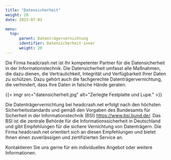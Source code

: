 ```yaml
---
title: "Datensicherheit"
weight: 20
date: 2023-07-01

menu:
  top:
      parent: Datenträgervernichtung
      identifier: Datensicherheit-inner
      weight: 20
---
```


Die Firma headcrash.net ist Ihr kompetenter Partner für die Datensicherheit in der Informationstechnik. Die Datensicherheit umfasst alle Maßnahmen, die dazu dienen, die Vertraulichkeit, Integrität und Verfügbarkeit Ihrer Daten zu schützen. Dazu gehört auch die fachgerechte Datenträgervernichtung, die verhindert, dass Ihre Daten in falsche Hände geraten.

{{< imgr src="datensicherheit.jpg" alt="Zerlegte Festplatte und Lupe." >}}

Die Datenträgervernichtung bei headcrash.net erfolgt nach den höchsten Sicherheitsstandards und gemäß den Vorgaben des Bundesamts für Sicherheit in der Informationstechnik (BSI) <https://www.bsi.bund.de/>. Das BSI ist die zentrale Behörde für die Informationssicherheit in Deutschland und gibt Empfehlungen für die sichere Vernichtung von Datenträgern. Die Firma headcrash.net orientiert sich an diesen Empfehlungen und bietet Ihnen einen zuverlässigen und zertifizierten Service an.

Kontaktieren Sie uns gerne für ein individuelles Angebot oder weitere Informationen.
